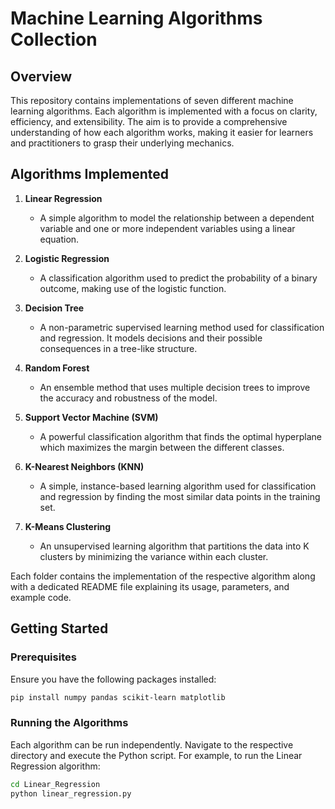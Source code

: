 # Machine Learning Algorithms Collection

## Overview

This repository contains implementations of seven different machine learning algorithms. Each algorithm is implemented with a focus on clarity, efficiency, and extensibility. The aim is to provide a comprehensive understanding of how each algorithm works, making it easier for learners and practitioners to grasp their underlying mechanics.

## Algorithms Implemented

1. **Linear Regression**
   - A simple algorithm to model the relationship between a dependent variable and one or more independent variables using a linear equation.

2. **Logistic Regression**
   - A classification algorithm used to predict the probability of a binary outcome, making use of the logistic function.

3. **Decision Tree**
   - A non-parametric supervised learning method used for classification and regression. It models decisions and their possible consequences in a tree-like structure.

4. **Random Forest**
   - An ensemble method that uses multiple decision trees to improve the accuracy and robustness of the model.

5. **Support Vector Machine (SVM)**
   - A powerful classification algorithm that finds the optimal hyperplane which maximizes the margin between the different classes.

6. **K-Nearest Neighbors (KNN)**
   - A simple, instance-based learning algorithm used for classification and regression by finding the most similar data points in the training set.

7. **K-Means Clustering**
   - An unsupervised learning algorithm that partitions the data into K clusters by minimizing the variance within each cluster.


Each folder contains the implementation of the respective algorithm along with a dedicated README file explaining its usage, parameters, and example code.

## Getting Started

### Prerequisites

Ensure you have the following packages installed:

```bash
pip install numpy pandas scikit-learn matplotlib
```

### Running the Algorithms

Each algorithm can be run independently. Navigate to the respective directory and execute the Python script. For example, to run the Linear Regression algorithm:

```bash
cd Linear_Regression
python linear_regression.py
```
